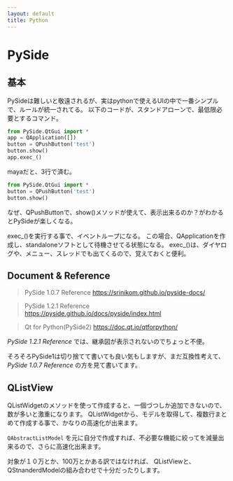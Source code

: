 ```yaml
---
layout: default
title: Python
---
```


# PySide

## 基本

PySideは難しいと敬遠されるが、実はpythonで使えるUIの中で一番シンプルで、ルールが統一されてる。
以下のコードが、スタンドアローンで、最低限必要とするコマンド。

```python
from PySide.QtGui import *
app = QApplication([])
button = QPushButton('test')
button.show()
app.exec_()
```

mayaだと、3行で済む。

```python
from PySide.QtGui import *
button = QPushButton('test')
button.show()
```

なぜ、QPushButtonで、show()メソッドが使えて、表示出来るのか？がわかるとPySideが楽しくなる。

exec_()を実行する事で、イベントループになる。
この場合、QApplicationを作成し、standaloneソフトとして待機させてる状態になる。
exec_()は、ダイヤログや、メニュー、スレッドでも出てくるので、覚えておくと便利。

## Document & Reference

> PySide 1.0.7 Reference
https://srinikom.github.io/pyside-docs/

> PySide 1.2.1 Reference
https://pyside.github.io/docs/pyside/index.html

> Qt for Python(PySide2)
https://doc.qt.io/qtforpython/

*PySide 1.2.1 Reference* では、継承図が表示されないのでちょっと不便。

そろそろPySide1は切り捨てて書いても良い気もしますが、まだ互換性考えて、
*PySide 1.0.7 Reference* の方を見て書いてます。

## QListView

QListWidgetのメソッドを使って作成すると、一個づつしか追加できないので、数が多いと激重になります。
QListWidgetから、モデルを取得して、複数行まとめて作成する事で、かなりの高速化が出来ます。

`QAbstractListModel` を元に自分で作成すれば、不必要な機能に絞ってを減量出来るので、さらに高速化出来ます。

対象が１０万とか、100万とかある訳ではなければ、
QListViewと、QStnanderdModelの組み合わせで十分だったりします。
